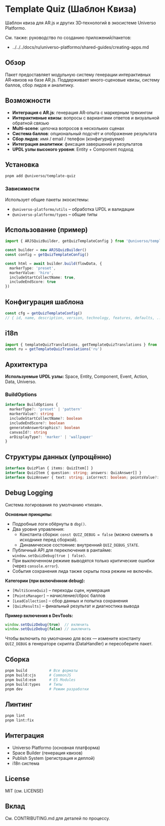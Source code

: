 # Template Quiz (Шаблон Квиза)

Шаблон квиза для AR.js и других 3D‑технологий в экосистеме Universo Platformo.

См. также: руководство по созданию приложений/пакетов:
- ../../../docs/ru/universo-platformo/shared-guides/creating-apps.md

## Обзор

Пакет предоставляет модульную систему генерации интерактивных AR‑квизов на базе AR.js. Поддерживает много-сценовые квизы, систему баллов, сбор лидов и аналитику.

## Возможности
- **Интеграция с AR.js**: генерация AR‑опыта с маркерным трекингом
- **Интерактивные квизы**: вопросы с вариантами ответов и визуальной обратной связью
- **Multi-scene**: цепочка вопросов в нескольких сценах
- **Система баллов**: опциональный подсчёт и отображение результата
- **Сбор лидов**: имя / email / телефон (конфигурируемо)
- **Интеграция аналитики**: фиксация завершений и результатов
- **UPDL узлы высокого уровня**: Entity + Component подход

## Установка
```bash
pnpm add @universo/template-quiz
```

### Зависимости
Использует общие пакеты экосистемы:
- `@universo-platformo/utils` – обработка UPDL и валидации
- `@universo-platformo/types` – общие типы

## Использование (пример)
```ts
import { ARJSQuizBuilder, getQuizTemplateConfig } from '@universo/template-quiz'

const builder = new ARJSQuizBuilder()
const config = getQuizTemplateConfig()

const html = await builder.build(flowData, {
  markerType: 'preset',
  markerValue: 'hiro',
  includeStartCollectName: true,
  includeEndScore: true
})
```

## Конфигурация шаблона
```ts
const cfg = getQuizTemplateConfig()
// { id, name, description, version, technology, features, defaults, ... }
```

## i18n
```ts
import { templateQuizTranslations, getTemplateQuizTranslations } from '@universo/template-quiz'
const ru = getTemplateQuizTranslations('ru')
```

## Архитектура
**Используемые UPDL узлы:** Space, Entity, Component, Event, Action, Data, Universo.

### BuildOptions
```ts
interface BuildOptions {
  markerType?: 'preset' | 'pattern'
  markerValue?: string
  includeStartCollectName?: boolean
  includeEndScore?: boolean
  generateAnswerGraphics?: boolean
  canvasId?: string
  arDisplayType?: 'marker' | 'wallpaper'
}
```

## Структуры данных (упрощённо)
```ts
interface QuizPlan { items: QuizItem[] }
interface QuizItem { question: string; answers: QuizAnswer[] }
interface QuizAnswer { text: string; isCorrect: boolean; pointsValue?: number; enablePoints?: boolean }
```

## Debug Logging
Система логирования по умолчанию «тихая».

**Основные принципы:**
- Подробные логи обёрнуты в `dbg()`.
- Два уровня управления:
  - Константа сборки: `const QUIZ_DEBUG = false` (можно сменить в исходнике перед сборкой).
  - Динамическое состояние: внутренний `QUIZ_DEBUG_STATE`.
- Публичный API для переключения в рантайме: `window.setQuizDebug(true | false)`.
- При выключенном режиме выводятся только критические ошибки (через `console.error`).
- События сохранения лида также скрыты пока режим не включён.

**Категории (при включённом debug):**
- `[MultiSceneQuiz]` – переходы сцен, нумерация
- `[PointsManager]` – начисление/сброс баллов
- `[LeadCollection]` – сбор данных и попытка сохранения
- `[QuizResults]` – финальный результат и диагностика вывода

**Пример включения в DevTools:**
```js
window.setQuizDebug(true)  // включить
window.setQuizDebug(false) // выключить
```

Чтобы включить по умолчанию для всех — измените константу `QUIZ_DEBUG` в генераторе скрипта (DataHandler) и пересоберите пакет.

## Сборка
```bash
pnpm build          # Все форматы
pnpm build:cjs      # CommonJS
pnpm build:esm      # ES Modules
pnpm build:types    # Типы
pnpm dev            # Режим разработки
```

## Линтинг
```bash
pnpm lint
pnpm lint:fix
```

## Интеграция
- Universo Platformo (основная платформа)
- Space Builder (генерация квизов)
- Publish System (регистрация и деплой)
- i18n система

## License
MIT (см. LICENSE)

## Вклад
См. CONTRIBUTING.md для деталей по процессу.
